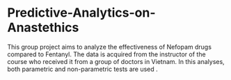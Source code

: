 # Predictive-Analytics-on-Anastethics
This group project aims to analyze the effectiveness of Nefopam drugs compared to Fentanyl. The data is acquired from the instructor of the course who received it from a group of doctors in Vietnam. In this analyses, both parametric and non-parametric tests are used .
